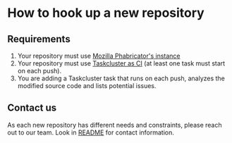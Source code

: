 # How to hook up a new repository

## Requirements

1. Your repository must use [Mozilla Phabricator's instance](https://phabricator.services.mozilla.com/)
2. Your repository must use [Taskcluster as CI](https://docs.taskcluster.net) (at least one task must start on each push).
3. You are adding a Taskcluster task that runs on each push, analyzes the modified source code and lists potential issues.

## Contact us

As each new repository has different needs and constraints, please reach out to our team. Look in [README](../README.md) for contact information.

